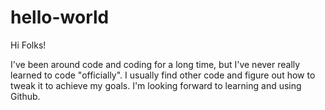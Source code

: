 # hello-world
Hi Folks!

I've been around code and coding for a long time, but I've never really learned to code "officially". I usually find other code and figure out how to tweak it to achieve my goals. I'm looking forward to learning and using Github.

